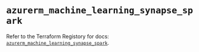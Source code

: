 # `azurerm_machine_learning_synapse_spark`

Refer to the Terraform Registory for docs: [`azurerm_machine_learning_synapse_spark`](https://www.terraform.io/docs/providers/azurerm/r/machine_learning_synapse_spark).
